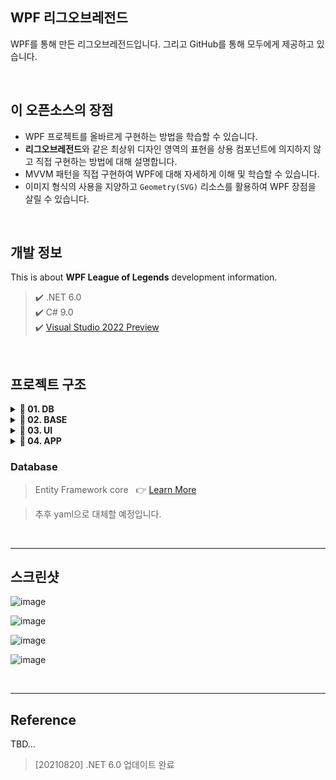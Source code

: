 ## WPF 리그오브레전드
WPF를 통해 만든 리그오브레전드입니다. 그리고 GitHub를 통해 모두에게 제공하고 있습니다.

<br>

## 이 오픈소스의 장점
- WPF 프로젝트를 올바르게 구현하는 방법을 학습할 수 있습니다.
- **리그오브레전드**와 같은 최상위 디자인 영역의 표현을 상용 컴포넌트에 의지하지 않고 직접 구현하는 방법에 대해 설명합니다.
- MVVM 패턴을 직접 구현하여 WPF에 대해 자세하게 이해 및 학습할 수 있습니다.
- 이미지 형식의 사용을 지양하고 `Geometry(SVG)` 리소스를 활용하여 WPF 장점을 살릴 수 있습니다.

<br>

## 개발 정보
This is about **WPF League of Legends** development information.
   
> ✔️ .NET 6.0  
> ✔️ C# 9.0  
> ✔️ [Visual Studio 2022 Preview](https://visualstudio.microsoft.com/ko/vs/preview/vs2022/)

<br>

## 프로젝트 구조
 
<details>
  <summary><b> 📁 01. DB </b></summary>
  
  - `Lol.DBEntity.dll`
</details>

<details>
  <summary><b> 📁 02. BASE </b></summary>
  
  #### &nbsp;&nbsp;&nbsp; `Basement`  
  - `Lol.Data.dll`   
  - `Lol.Foundation.dll`
  
  #### &nbsp;&nbsp;&nbsp; `Implement`  
  - `Lol.Controls.dll`   
  - `Lol.LayoutSupport.dll`
    
  #### &nbsp;&nbsp;&nbsp; `Support`
  - `Lol.Converter.dll`   
  - `Lol.Resources.dll`
</details>

<details>
  <summary><b> 📁 03. UI </b></summary>
  
  #### &nbsp;&nbsp;&nbsp; `Views`  
  - `Lol.Friends.dll`   
  - `Lol.Settings.dll`
  
  #### &nbsp;&nbsp;&nbsp; `Windows` 
  - `Lol.Main.dll`   
</details>

<details>
  <summary><b> 📁 04. APP </b></summary>
  
  - `Leagueoflegends.exe`
</details>

### Database
> Entity Framework core &nbsp; 👉 [Learn More](https://github.com/devncore/the-easiest-entityframework)

> 추후 yaml으로 대체할 예정입니다.
 
<br>

*** 

## 스크린샷 

![image](https://user-images.githubusercontent.com/52397976/124482513-526ba380-dde4-11eb-9b31-c3c1199987b6.png)

![image](https://user-images.githubusercontent.com/52397976/133445360-29ced456-994a-4f10-a669-0355bd1dee00.png)

![image](https://user-images.githubusercontent.com/74305823/126187790-d6d3332e-694c-4318-b556-66e1df34a4be.png)

![image](https://user-images.githubusercontent.com/52397976/133266434-97659a57-284d-4207-bfab-ac2684c16f04.png)

<br/>
  
***
  
## Reference
TBD...

> [20210820] .NET 6.0 업데이트 완료

